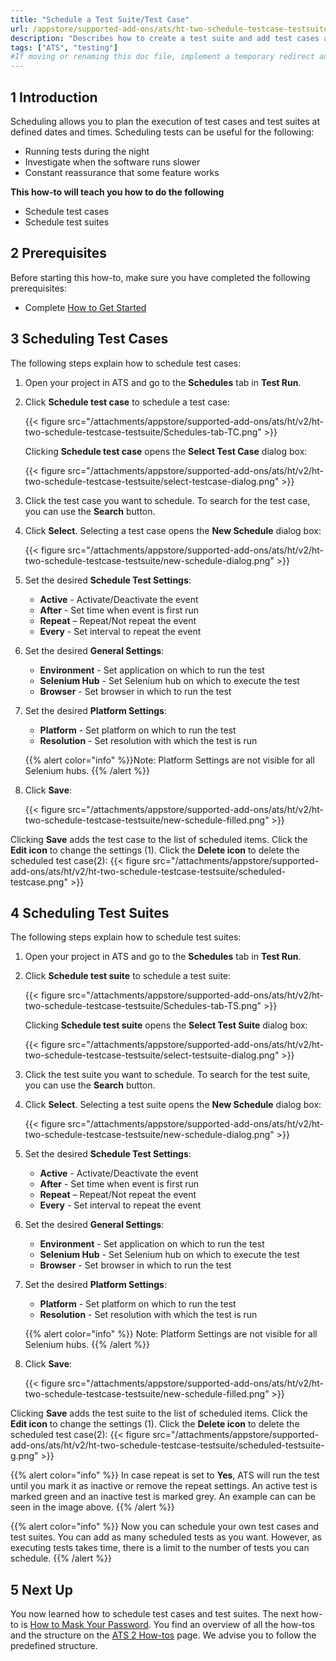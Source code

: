 ```yaml
---
title: "Schedule a Test Suite/Test Case"
url: /appstore/supported-add-ons/ats/ht-two-schedule-testcase-testsuite/
description: "Describes how to create a test suite and add test cases and test suites to your test suite."
tags: ["ATS", "testing"]
#If moving or renaming this doc file, implement a temporary redirect and let the respective team know they should update the URL in the product. See Mapping to Products for more details.
---
```


## 1 Introduction

Scheduling allows you to plan the execution of test cases and test suites at defined dates and times. 
Scheduling tests can be useful for the following:

* Running tests during the night 
* Investigate when the software runs slower 
* Constant reassurance that some feature works 

**This how-to will teach you  how to do the following**

* Schedule test cases
* Schedule test suites

## 2 Prerequisites

Before starting this how-to, make sure you have completed the following prerequisites:

* Complete [How to Get Started](/appstore/supported-add-ons/ats/ht-two-getting-started/)

## 3 Scheduling Test Cases

The following steps explain how to schedule test cases:

1. Open your project in ATS and go to the **Schedules** tab in **Test Run**.
2. Click **Schedule test case** to schedule a test case:

    {{< figure src="/attachments/appstore/supported-add-ons/ats/ht/v2/ht-two-schedule-testcase-testsuite/Schedules-tab-TC.png" >}}

    Clicking **Schedule test case** opens the **Select Test Case** dialog box:

    {{< figure src="/attachments/appstore/supported-add-ons/ats/ht/v2/ht-two-schedule-testcase-testsuite/select-testcase-dialog.png" >}}

3. Click the test case you want to schedule. To search for the test case, you can use the **Search** button.
4. Click **Select**. Selecting a test case opens the **New Schedule** dialog box:

    {{< figure src="/attachments/appstore/supported-add-ons/ats/ht/v2/ht-two-schedule-testcase-testsuite/new-schedule-dialog.png" >}}

5. Set the desired **Schedule Test Settings**: 

    * **Active** - Activate/Deactivate the event
    * **After** - Set time when event is first run
    * **Repeat** – Repeat/Not repeat the event
    * **Every** - Set interval to repeat the event

6. Set the desired **General Settings**: 

    * **Environment** - Set application on which to run the test
    * **Selenium Hub** - Set Selenium hub on which to execute the test
    * **Browser** - Set browser in which to run the test

7. Set the desired **Platform Settings**: 

    * **Platform** - Set platform on which to run the test
    * **Resolution** - Set resolution with which the test is run

    {{% alert color="info" %}}Note: Platform Settings are not visible for all Selenium hubs.
    {{% /alert %}}

8. Click **Save**:

    {{< figure src="/attachments/appstore/supported-add-ons/ats/ht/v2/ht-two-schedule-testcase-testsuite/new-schedule-filled.png" >}}

Clicking **Save** adds the test case to the list of scheduled items. Click the **Edit icon** to change the settings (1). Click the **Delete icon** to delete the scheduled test case(2):
{{< figure src="/attachments/appstore/supported-add-ons/ats/ht/v2/ht-two-schedule-testcase-testsuite/scheduled-testcase.png" >}}

## 4 Scheduling Test Suites

The following steps explain how to schedule test suites:

1. Open your project in ATS and go to the **Schedules** tab in **Test Run**.
2. Click **Schedule test suite** to schedule a test suite:
  
    {{< figure src="/attachments/appstore/supported-add-ons/ats/ht/v2/ht-two-schedule-testcase-testsuite/Schedules-tab-TS.png" >}}

    Clicking **Schedule test suite** opens the **Select Test Suite** dialog box:

    {{< figure src="/attachments/appstore/supported-add-ons/ats/ht/v2/ht-two-schedule-testcase-testsuite/select-testsuite-dialog.png" >}}

3. Click the test suite you want to schedule. To search for the test suite, you can use the **Search** button.
4. Click **Select**. Selecting a test suite opens the **New Schedule** dialog box:

    {{< figure src="/attachments/appstore/supported-add-ons/ats/ht/v2/ht-two-schedule-testcase-testsuite/new-schedule-dialog.png" >}}

5. Set the desired **Schedule Test Settings**:

    * **Active** - Activate/Deactivate the event
    * **After** - Set time when event is first run
    * **Repeat** – Repeat/Not repeat the event
    * **Every** - Set interval to repeat the event

6. Set the desired **General Settings**: 

    * **Environment** - Set application on which to run the test
    * **Selenium Hub** - Set Selenium hub on which to execute the test
    * **Browser** - Set browser in which to run the test

7. Set the desired **Platform Settings**: 

    * **Platform** - Set platform on which to run the test
    * **Resolution** - Set resolution with which the test is run

    {{% alert color="info" %}}
    Note: Platform Settings are not visible for all Selenium hubs.
    {{% /alert %}}

8. Click **Save**:

    {{< figure src="/attachments/appstore/supported-add-ons/ats/ht/v2/ht-two-schedule-testcase-testsuite/new-schedule-filled.png" >}}

Clicking **Save** adds the test suite to the list of scheduled items. Click the **Edit icon** to change the settings (1). Click the **Delete icon** to delete the scheduled test case(2):
{{< figure src="/attachments/appstore/supported-add-ons/ats/ht/v2/ht-two-schedule-testcase-testsuite/scheduled-testsuite-g.png" >}}

{{% alert color="info" %}}
In case repeat is set to **Yes**, ATS will run the test until you mark it as inactive or remove the repeat settings. An active test is marked green and an inactive test is marked grey. An example can can be seen in the image above.
{{% /alert %}}

{{% alert color="info" %}}
Now you can schedule your own test cases and test suites. You can add as many scheduled tests as you want. However, as executing tests takes time, there is a limit to the number of tests you can schedule.
{{% /alert %}}

## 5 Next Up

You now learned how to schedule test cases and test suites. The next how-to is [How to Mask Your Password](/appstore/supported-add-ons/ats/ht-two-mask-your-password/). You find an overview of all the how-tos and the structure on the [ATS 2 How-tos](/appstore/supported-add-ons/ats/ht-two/) page. We advise you to follow the predefined structure.
